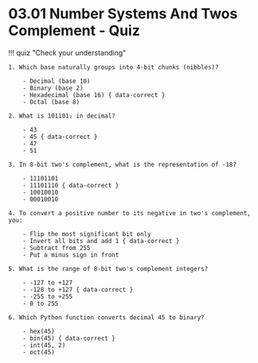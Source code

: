 # 03.01 Number Systems And Twos Complement - Quiz

!!! quiz "Check your understanding"

    1. Which base naturally groups into 4-bit chunks (nibbles)?

        - Decimal (base 10)
        - Binary (base 2)
        - Hexadecimal (base 16) { data-correct }
        - Octal (base 8)

    2. What is 101101₂ in decimal?

        - 43
        - 45 { data-correct }
        - 47
        - 51

    3. In 8-bit two's complement, what is the representation of -18?

        - 11101101
        - 11101110 { data-correct }
        - 10010010
        - 00010010

    4. To convert a positive number to its negative in two's complement, you:

        - Flip the most significant bit only
        - Invert all bits and add 1 { data-correct }
        - Subtract from 255
        - Put a minus sign in front

    5. What is the range of 8-bit two's complement integers?

        - -127 to +127
        - -128 to +127 { data-correct }
        - -255 to +255
        - 0 to 255

    6. Which Python function converts decimal 45 to binary?

        - hex(45)
        - bin(45) { data-correct }
        - int(45, 2)
        - oct(45)
